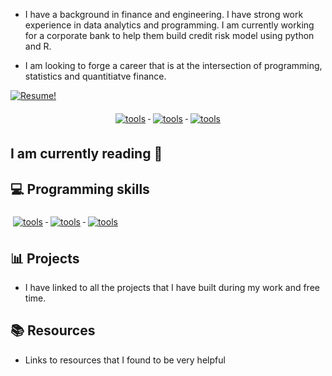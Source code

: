 
- I have a background in finance and engineering. I have strong work experience in data analytics and programming. I am currently working for a corporate bank to help them build credit risk model using python and R.

-  I am looking to forge a career that is at the intersection of programming, statistics and quantitiatve finance.

[![Resume!](https://img.shields.io/badge/My%20Resume-1abc9c.svg)](#)

<p align="center">
  <a href="#">
    <img src="https://img.shields.io/badge/LinkedIn-0077B5?style=for-the-badge&logo=linkedin&logoColor=white" alt="tools" style="vertical-align:top; margin:6px 4px">
  </a> 
 <a href="#">
    <img src="https://img.shields.io/badge/Gmail-D14836?style=for-the-badge&logo=gmail&logoColor=white" alt="tools" style="vertical-align:top; margin:6px 4px">
  </a>
 <a href="#">
    <img src="https://img.shields.io/badge/Kaggle-20BEFF?style=for-the-badge&logo=Kaggle&logoColor=white" alt="tools" style="vertical-align:top; margin:6px 4px">
  </a>
</p>
  


## I am currently reading 📖



## 💻 Programming skills 
<p align="left">
 <a href="#">
    <img src="https://img.shields.io/badge/Python-14354C?style=for-the-badge&logo=python&logoColor=white" alt="tools" style="vertical-align:top; margin:6px 4px">
  </a>
 <a href="#">
    <img src="https://img.shields.io/badge/R-276DC3?style=for-the-badge&logo=r&logoColor=white" alt="tools" style="vertical-align:top; margin:6px 4px">
  </a> 
 <a href="#">
    <img src="https://img.shields.io/badge/MySQL-00000F?style=for-the-badge&logo=mysql&logoColor=white" alt="tools" style="vertical-align:top; margin:6px 4px">
  </a> 
</p>

## 📊 Projects 

- I have linked to all the projects that I have built during my work and free time.

## 📚 Resources 

- Links to resources that I found to be very helpful
